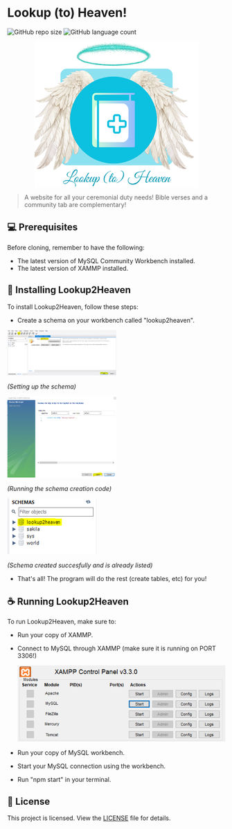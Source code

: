 

# Lookup (to) Heaven!


![GitHub repo size](https://img.shields.io/github/repo-size/MiguelProgramas/Lookup-2-Heaven?style=for-the-badge)
![GitHub language count](https://img.shields.io/github/languages/count/MiguelProgramas/Lookup-2-Heaven?style=for-the-badge)

<img style="display: block;
  margin-left: auto;
  margin-right: auto;" src="readmeImgs/Lookup2Heaven.png" alt="The project's logo, featuring a winged Bible in a circled, blue background, with the words 'Lookup (to) Heaven' beneath.">



> A website for all your ceremonial duty needs! Bible verses and a community tab are complementary!

## 💻 Prerequisites

Before cloning, remember to have the following:

- The latest version of MySQL Community Workbench installed.
- The latest version of XAMMP installed.

## 🚀 Installing Lookup2Heaven

To install Lookup2Heaven, follow these steps:

- Create a schema on your workbench called "lookup2heaven".

<img src="readmeImgs/createschema1.PNG" alt="Tip for creating the correct schema, image number 1" style="width:50%">

<i>(Setting up the schema)</i>

<img src="readmeImgs/createschema2.PNG" alt="Tip for creating the correct schema, image number 2" style="width:50%">

<i>(Running the schema creation code)</i>

<img src="readmeImgs/createschema3.PNG" alt="Tip for creating the correct schema, image number 3">

<i>(Schema created succesfully and is already listed)</i>

- That's all! The program will do the rest (create tables, etc) for you!


## ☕ Running Lookup2Heaven

To run Lookup2Heaven, make sure to:

- Run your copy of XAMMP.
- Connect to MySQL through XAMMP (make sure it is running on PORT 3306!) <br>

  <img src="readmeImgs/XAMMPcontrolpanel.PNG" alt="Tip for starting XAMMP connection to MySQL"><br>
  
- Run your copy of MySQL workbench.
- Start your MySQL connection using the workbench.
- Run "npm start" in your terminal.

## 📝 License

This project is licensed. View the [LICENSE](LICENSE.txt) file for details.
